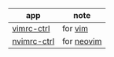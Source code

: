 
| app | note |
| --- | --- |
| [vimrc-ctrl](vimrc-ctrl) | for [vim](https://www.vim.org/) |
| [nvimrc-ctrl](nvimrc-ctrl) | for [neovim](https://neovim.io/) |
